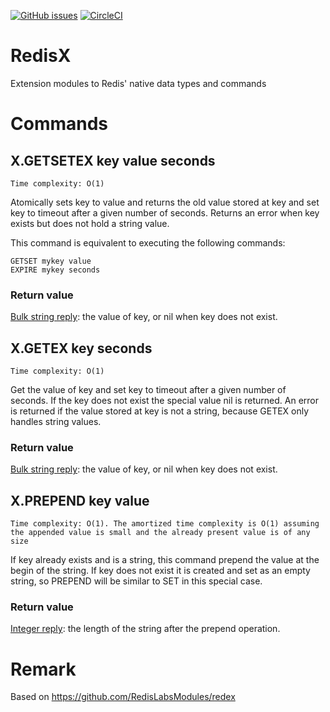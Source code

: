 [![GitHub issues](https://img.shields.io/github/release/RedisLabsModules/RedisX.svg)](https://github.com/RedisLabsModules/RedisX/releases/latest)
[![CircleCI](https://circleci.com/gh/RedisLabsModules/RedisX/tree/master.svg?style=svg)](https://circleci.com/gh/RedisLabsModules/RedisX/tree/master)

# RedisX
Extension modules to Redis' native data types and commands

# Commands

## X.GETSETEX key value seconds
`Time complexity: O(1)`

Atomically sets key to value and returns the old value stored at key
and set key to timeout after a given number of seconds.
Returns an error when key exists but does not hold a string value.

This command is equivalent to executing the following commands:

```
GETSET mykey value
EXPIRE mykey seconds
```

### Return value
[Bulk string reply](https://redis.io/topics/protocol#bulk-string-reply): the value of key, or nil when key does not exist.



## X.GETEX key seconds
`Time complexity: O(1)`

Get the value of key and set key to timeout after a given number of seconds.
If the key does not exist the special value nil is returned. 
An error is returned if the value stored at key is not a string, because GETEX only handles string values.

### Return value
[Bulk string reply](https://redis.io/topics/protocol#bulk-string-reply): the value of key, or nil when key does not exist.



## X.PREPEND key value
`Time complexity: O(1). The amortized time complexity is O(1) assuming the appended value is small and the already present value is of any size`

If key already exists and is a string, this command prepend the value at the begin of the string. 
If key does not exist it is created and set as an empty string, so PREPEND will be similar to SET in this special case.

### Return value
[Integer reply](https://redis.io/topics/protocol#integer-reply): the length of the string after the prepend operation.



# Remark 
Based on https://github.com/RedisLabsModules/redex
